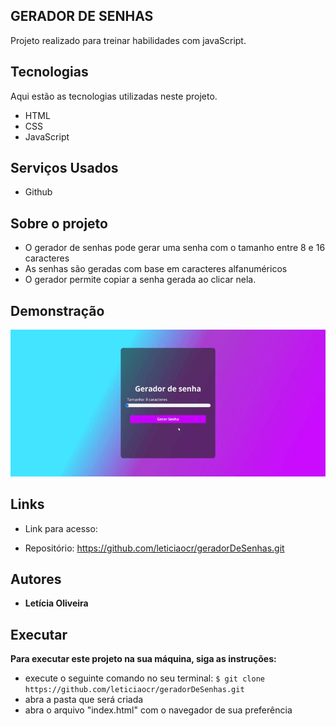 
## GERADOR DE SENHAS
Projeto realizado para treinar habilidades com javaScript.

## Tecnologias

Aqui estão as tecnologias utilizadas neste projeto.

* HTML
* CSS 
* JavaScript


## Serviços Usados

* Github


## Sobre o projeto

* O gerador de senhas pode gerar uma senha com o tamanho entre 8 e 16 caracteres
* As senhas são geradas com base em caracteres alfanuméricos 
* O gerador permite copiar a senha gerada ao clicar nela. 


## Demonstração 



![Tela](https://github.com/leticiaocr/geradorDeSenhas/blob/main/screen-capture%20(1).gif)




## Links
  - Link para acesso: 
  
  - Repositório: https://github.com/leticiaocr/geradorDeSenhas.git

  ## Autores

  * **Letícia Oliveira** 



## Executar
**Para executar este projeto na sua máquina, siga as instruções:**

* execute o seguinte comando no seu terminal:
`$ git clone https://github.com/leticiaocr/geradorDeSenhas.git `
* abra a pasta que será  criada
* abra o arquivo "index.html" com o navegador de sua preferência
